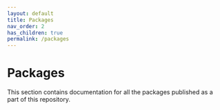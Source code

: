 ```yaml
---
layout: default
title: Packages
nav_order: 2
has_children: true
permalink: /packages
---
```


# Packages

This section contains documentation for all the packages published as a part of this repository.